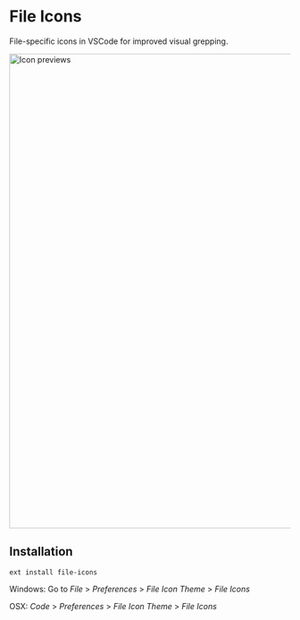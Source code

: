 File Icons
==========
File-specific icons in VSCode for improved visual grepping.

<img alt="Icon previews" width="850" src="https://raw.githubusercontent.com/DanBrooker/file-icons/6714706f268e257100e03c9eb52819cb97ad570b/preview.png" />

## Installation

`ext install file-icons`

Windows: Go to *File* > *Preferences* > *File Icon Theme* > *File Icons*

OSX: *Code* > *Preferences* > *File Icon Theme* > *File Icons*